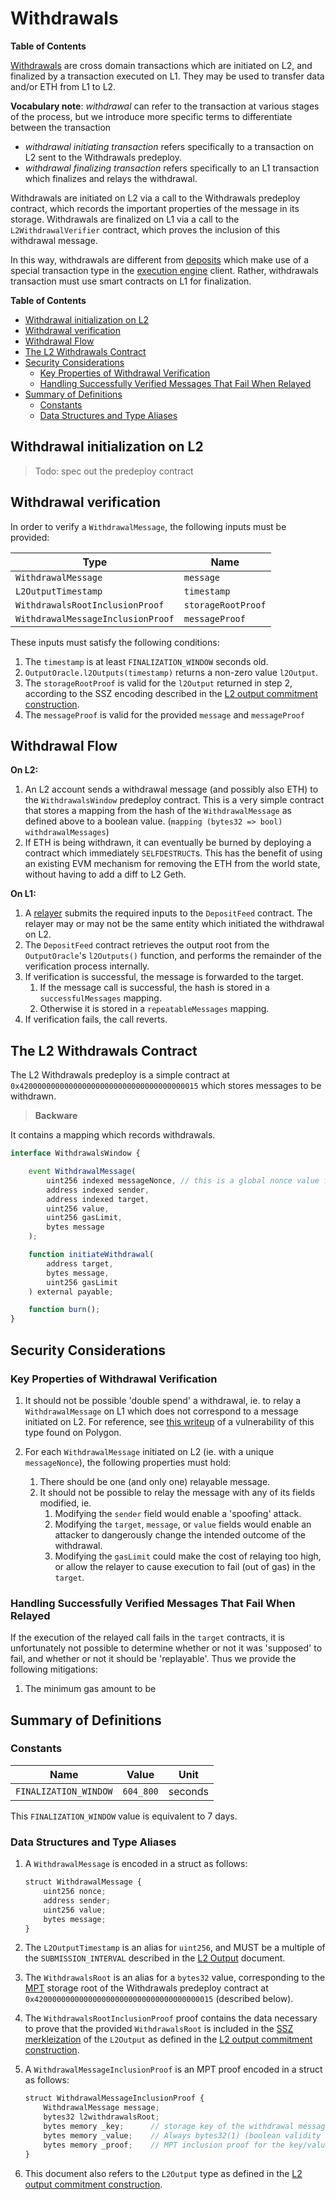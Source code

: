 # Withdrawals

<!-- All glossary references in this file. -->
[g-deposits]: glossary.md#deposits
[g-deposited]: glossary.md#deposited-transaction
[deposit-tx-type]: glossary.md#deposited-transaction-type

[g-withdrawal]: glossary.md#withdrawal
[g-mpt]: glossary.md#merkle-patricia-trie
[g-relayer]: glossary.md#withdrawals
[g-execution-engine]: glossary.md#execution-engine
**Table of Contents**

[Withdrawals][g-withdrawal] are cross domain transactions which are initiated on L2, and finalized by a transaction
executed on L1. They may be used to transfer data and/or ETH from L1 to L2.

**Vocabulary note**: *withdrawal* can refer to the transaction at various stages of the process, but we introduce
more specific terms to differentiate between the transaction

- *withdrawal initiating transaction* refers specifically to a transaction on L2 sent to the Withdrawals predeploy.
- *withdrawal finalizing transaction* refers specifically to an L1 transaction which finalizes and relays the withdrawal.

Withdrawals are initiated on L2 via a call to the Withdrawals predeploy contract, which records the important properties
of the message in its storage. Withdrawals are finalized on L1 via a call to the `L2WithdrawalVerifier` contract, which
proves the inclusion of this withdrawal message.

In this way, withdrawals are different from [deposits][g-deposits] which make use of a special transaction type in the
[execution engine][g-execution-engine] client. Rather, withdrawals transaction must use smart contracts on L1 for
finalization.

<!-- START doctoc generated TOC please keep comment here to allow auto update -->
<!-- DON'T EDIT THIS SECTION, INSTEAD RE-RUN doctoc TO UPDATE -->
**Table of Contents**

- [Withdrawal initialization on L2](#withdrawal-initialization-on-l2)
- [Withdrawal verification](#withdrawal-verification)
- [Withdrawal Flow](#withdrawal-flow)
- [The L2 Withdrawals Contract](#the-l2-withdrawals-contract)
- [Security Considerations](#security-considerations)
  - [Key Properties of Withdrawal Verification](#key-properties-of-withdrawal-verification)
  - [Handling Successfully Verified Messages That Fail When Relayed](#handling-successfully-verified-messages-that-fail-when-relayed)
- [Summary of Definitions](#summary-of-definitions)
  - [Constants](#constants)
  - [Data Structures and Type Aliases](#data-structures-and-type-aliases)

<!-- END doctoc generated TOC please keep comment here to allow auto update -->

## Withdrawal initialization on L2

> Todo: spec out the predeploy contract

## Withdrawal verification

In order to verify a `WithdrawalMessage`, the following inputs must be provided:

| Type                              | Name               |
| --------------------------------- | ------------------ |
| `WithdrawalMessage`               | `message`          |
| `L2OutputTimestamp`               | `timestamp`        |
| `WithdrawalsRootInclusionProof`   | `storageRootProof` |
| `WithdrawalMessageInclusionProof` | `messageProof`     |

These inputs must satisfy the following conditions:

1. The `timestamp` is at least `FINALIZATION_WINDOW` seconds old.
1. `OutputOracle.l2Outputs(timestamp)` returns a non-zero value `l2Output`.
1. The `storageRootProof` is valid for the `l2Output` returned in step 2, according to the SSZ encoding described in the
   [L2 output commitment construction](./proposals.md#l2-output-commitment-construction).
1. The `messageProof` is valid for the provided `message` and `messageProof`

## Withdrawal Flow

**On L2:**

1. An L2 account sends a withdrawal message (and possibly also ETH) to the `WithdrawalsWindow` predeploy contract.
   This is a very simple contract that stores a mapping from the hash of the `WithdrawalMessage` as defined above to a
   boolean value. (`mapping (bytes32 => bool) withdrawalMessages`)
2. If ETH is being withdrawn, it can eventually be burned by deploying a contract which immediately `SELFDESTRUCT`s.
   This has the benefit of using an existing EVM mechanism for removing the ETH from the world state, without having to
   add a diff to L2 Geth.

**On L1:**

1. A [relayer][g-relayer] submits the required inputs to the `DepositFeed` contract. The relayer may or may not be the same entity which
   initiated the withdrawal on L2.
2. The `DepositFeed` contract retrieves the output root from the `OutputOracle`'s `l2Outputs()` function, and performs
   the remainder of the verification process internally.
3. If verification is successful, the message is forwarded to the target.
    1. If the message call is successful, the hash is stored in a `successfulMessages` mapping.
    2. Otherwise it is stored in a `repeatableMessages` mapping.
4. If verification fails, the call reverts.

## The L2 Withdrawals Contract

The L2 Withdrawals predeploy is a simple contract at `0x4200000000000000000000000000000000000015` which stores messages
to be withdrawn.

> **Backware**

It contains a mapping which records withdrawals.

```js
interface WithdrawalsWindow {

    event WithdrawalMessage(
        uint256 indexed messageNonce, // this is a global nonce value for all withdrawal messages
        address indexed sender,
        address indexed target,
        uint256 value,
        uint256 gasLimit,
        bytes message
    );

    function initiateWithdrawal(
        address target,
        bytes message,
        uint256 gasLimit
    ) external payable;

    function burn();
}
```

## Security Considerations

### Key Properties of Withdrawal Verification

1. It should not be possible 'double spend' a withdrawal, ie. to relay a `WithdrawalMessage` on L1 which does not correspond to a message
  initiated on L2. For reference, see [this writeup][polygon-dbl-spend] of a vulnerability of this type found on Polygon.

    [polygon-dbl-spend]: https://gerhard-wagner.medium.com/double-spending-bug-in-polygons-plasma-bridge-2e0954ccadf1

1. For each `WithdrawalMessage` initiated on L2 (ie. with a unique `messageNonce`), the following properties must hold:
    1. There should be one (and only one) relayable message.
    1. It should not be possible to relay the message with any of its fields modified, ie.
        1. Modifying the `sender` field would enable a 'spoofing' attack.
        1. Modifying the `target`, `message`, or `value` fields would enable an attacker to dangerously change the intended outcome of the withdrawal.
        1. Modifying the `gasLimit` could make the cost of relaying too high, or allow the relayer to cause execution to fail (out of gas) in the `target`.

### Handling Successfully Verified Messages That Fail When Relayed

If the execution of the relayed call fails in the `target` contracts, it is unfortunately not possible to determine
whether or not it was 'supposed' to fail, and whether or not it should be 'replayable'.
Thus we provide the following mitigations:

1. The minimum gas amount to be

[Insufficient Gas Griefing]:(https://swcregistry.io/docs/SWC-126)

## Summary of Definitions

### Constants

| Name                  | Value     | Unit    |
| --------------------- | --------- | ------- |
| `FINALIZATION_WINDOW` | `604_800` | seconds |

This `FINALIZATION_WINDOW` value is equivalent to 7 days.

### Data Structures and Type Aliases

1. A `WithdrawalMessage` is encoded in a struct as follows:

    ```js
    struct WithdrawalMessage {
        uint256 nonce;
        address sender;
        uint256 value;
        bytes message;
    }
    ```

1. The `L2OutputTimestamp` is an alias for `uint256`, and MUST be a multiple of the `SUBMISSION_INTERVAL` described
  in the [L2 Output](./proposals.md#constants) document.

1. The `WithdrawalsRoot` is an alias for a `bytes32` value, corresponding to the [MPT][g-mpt]
  storage root of the Withdrawals predeploy contract at `0x4200000000000000000000000000000000000015` (described below).

1. The `WithdrawalsRootInclusionProof` proof contains the data necessary to prove that the provided `WithdrawalsRoot` is
  included in the [SSZ merkleization](https://github.com/ethereum/consensus-specs/blob/dev/ssz/simple-serialize.md#merkleization)
  of the `L2Output` as defined in the
  [L2 output commitment construction](./proposals.md#l2-output-commitment-construction).

1. A `WithdrawalMessageInclusionProof` is an MPT proof encoded in a struct as follows:

   ```js
   struct WithdrawalMessageInclusionProof {
       WithdrawalMessage message;
       bytes32 l2withdrawalsRoot;
       bytes memory _key;      // storage key of the withdrawal message commitment
       bytes memory _value;    // Always bytes32(1) (boolean validity status of the message)
       bytes memory _proof;    // MPT inclusion proof for the key/value
   }
   ```

1. This document also refers to the `L2Output` type as defined in the
  [L2 output commitment construction](./proposals.md#l2-output-commitment-construction).
